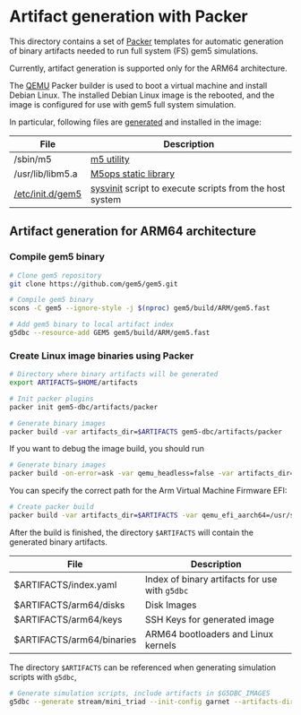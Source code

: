# Artifact generation with Packer

This directory contains a set of [Packer](https://developer.hashicorp.com/packer)
templates for automatic generation of binary artifacts needed to run
full system (FS) gem5 simulations.

Currently, artifact generation is supported only for the ARM64 architecture.

The [QEMU](https://developer.hashicorp.com/packer/integrations/hashicorp/qemu/latest/components/builder/qemu)
Packer builder is used to boot a virtual machine and install Debian Linux.
The installed Debian Linux image is the rebooted, and the image is configured
for use with gem5 full system simulation.

In particular, following files are [generated](../packages/gem5/install.sh) and installed in the image:

| File | Description |
| --- | --- |
| /sbin/m5 | [m5 utility](https://www.gem5.org/documentation/general_docs/m5ops/) |
| /usr/lib/libm5.a |  [M5ops static library](https://www.gem5.org/documentation/general_docs/m5ops/) |
| [/etc/init.d/gem5](provision/debian//etc/init.d/gem5) | [sysvinit](https://wiki.debian.org/Init) script to execute scripts from the host system |

## Artifact generation for ARM64 architecture

### Compile gem5 binary
```bash
# Clone gem5 repository
git clone https://github.com/gem5/gem5.git

# Compile gem5 binary
scons -C gem5 --ignore-style -j $(nproc) gem5/build/ARM/gem5.fast

# Add gem5 binary to local artifact index
g5dbc --resource-add GEM5 gem5/build/ARM/gem5.fast
```

### Create Linux image binaries using Packer

```bash
# Directory where binary artifacts will be generated
export ARTIFACTS=$HOME/artifacts

# Init packer plugins
packer init gem5-dbc/artifacts/packer

# Generate binary images
packer build -var artifacts_dir=$ARTIFACTS gem5-dbc/artifacts/packer
```

If you want to debug the image build, you should run

```bash
# Generate binary images
packer build -on-error=ask -var qemu_headless=false -var artifacts_dir=$ARTIFACTS gem5-dbc/artifacts/packer
```

You can specify the correct path for the Arm Virtual Machine Firmware EFI:

```bash
# Create packer build 
packer build -var artifacts_dir=$ARTIFACTS -var qemu_efi_aarch64=/usr/share/AAVMF/AAVMF_CODE.fd gem5-dbc/artifacts/packer
```

After the build is finished, the directory `$ARTIFACTS`
will contain the generated binary artifacts.

| File | Description |
| ---- | ----------- |
| $ARTIFACTS/index.yaml     | Index of binary artifacts for use with `g5dbc`  |
| $ARTIFACTS/arm64/disks    | Disk Images   |
| $ARTIFACTS/arm64/keys     | SSH Keys for generated image   |
| $ARTIFACTS/arm64/binaries | ARM64 bootloaders and Linux kernels |

The directory `$ARTIFACTS` can be referenced when generating simulation scripts with `g5dbc`,

```bash
# Generate simulation scripts, include artifacts in $G5DBC_IMAGES
g5dbc --generate stream/mini_triad --init-config garnet --artifacts-dir $ARTIFACTS --nprocs 4
```
